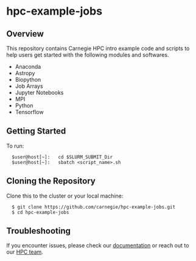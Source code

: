 # hpc-example-jobs

## Overview

This repository contains Carnegie HPC intro example code and scripts to help users get started with the following modules and softwares.

- Anaconda
- Astropy
- Biopython
- Job Arrays
- Jupyter Notebooks
- MPI
- Python
- Tensorflow

## Getting Started

To run:

      $user@host[~]:   cd $SLURM_SUBMIT_Dir
      $user@host[~]:   sbatch <script_name>.sh

## Cloning the Repository

Clone this to the cluster or your local machine:

      $ git clone https://github.com/carnegie/hpc-example-jobs.git
      $ cd hpc-example-jobs

## Troubleshooting

If you encounter issues, please check our [documentation](https://carnegiescience.refined.site/space/HPC) or reach out to our [HPC team](https://carnegiescience.atlassian.net/servicedesk/customer/portal/3/group/18/create/60). 
